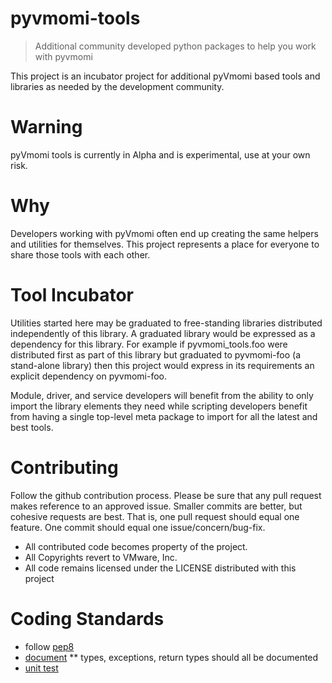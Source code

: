 pyvmomi-tools
=============

> Additional community developed python packages to help you work with pyvmomi

This project is an incubator project for additional pyVmomi based tools and
libraries as needed by the development community.

Warning
=======

pyVmomi tools is currently in Alpha and is experimental, use at your own risk.

Why
===

Developers working with pyVmomi often end up creating the same helpers and
utilities for themselves. This project represents a place for everyone to
share those tools with each other.

Tool Incubator
===============

Utilities started here may be graduated to free-standing libraries distributed
independently of this library. A graduated library would be expressed as a
dependency for this library. For example if pyvmomi_tools.foo were distributed
first as part of this library but graduated to pyvmomi-foo (a stand-alone
library) then this project would express in its requirements an explicit
dependency on pyvmomi-foo.

Module, driver, and service developers will benefit from the ability to only
import the library elements they need while scripting developers benefit from
having a single top-level meta package to import for all the latest and best
tools.

Contributing
============

Follow the github contribution process. Please be sure that any pull request
makes reference to an approved issue. Smaller commits are better, but cohesive
requests are best. That is, one pull request should equal one feature. One
commit should equal one issue/concern/bug-fix.

* All contributed code becomes property of the project.
* All Copyrights revert to VMware, Inc.
* All code remains licensed under the LICENSE distributed with this project

Coding Standards
================

* follow [pep8](http://legacy.python.org/dev/peps/pep-0008/)
* [document](https://docs.python.org/devguide/documenting.html)
** types, exceptions, return types should all be documented
* [unit test](https://docs.python.org/2/library/unittest.html)
